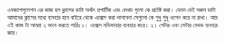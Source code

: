 এনক্যাপসুলেশন এর কাজ হল ক্লাসের ডাটা অর্থাৎ প্রপার্টিজ এবং মেথড গুলো কে প্রটেক্ট করা। যেমন যেই সকল ডাটা আমাদের ক্লাসের মধ্যে ব্যবহার হবে বাইরে থেকে এক্সেস করা লাগবেনা সেগুলো কে শুধু শুধু ওপেন করে না রাখা। আর এই কাজ টা আমরা ২ ভাবে করতে পারিঃ 
১। এক্সেস মডিফায়ার ব্যবহার করে। 
২। গেটার এবং সেটার মেথড ব্যবহার করে। 